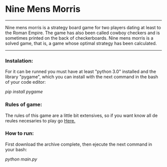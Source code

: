 
<h1>Nine Mens Morris</h1>

------------



Nine mens morris is a strategy board game for two players dating at least to the Roman Empire.  The game has also been called cowboy checkers and is sometimes printed on the back of checkerboards. Nine mens morris is a solved game, that is, a game whose optimal strategy has been calculated.


------------


<h3>Instalation:</h3>

For it can be runned you must have at least "python 3.0" installed and the library "pygame", which you can install with the next command in the bash of your code editor:

*pip install pygame*


<h3>Rules of game:</h3>

The rules of this game are a little bit extensives, so if you want know all de reules necesaries to play go [Here.](https://en.wikipedia.org/wiki/Nine_men%27s_morris#Rules "Here") 


<h3>How to run:</h3>

First download the archive complete, then ejecute the next command in your bash:

*python main.py*
